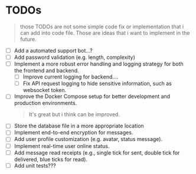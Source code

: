 # TODOs
> those TODOs are not some simple code fix or implementation that i can add into code file. Those are ideas that i want to implement in the future.

- [ ]  Add a automated support bot...?
- [ ]  Add password validation (e.g. length, complexity)
- [ ]  Implement a more robust error handling and logging strategy for both the frontend and backend.
   - [ ] Improve current logging for backend....
   - [ ] Fix API request logging to hide sensitive information, such as websocket token.
- [ ]  Improve the Docker Compose setup for better development and production environments.
    > It's great but i think can be improved.
- [ ]  Store the database file in a more appropriate location
- [ ]  Implement end-to-end encryption for messages.
- [ ]  Add user profile customization (e.g. avatar, status message).
- [ ]  Implement real-time user online status.
- [ ]  Add message read receipts (e.g., single tick for sent, double tick for delivered, blue ticks for read).
- [ ]  Add unit tests???
